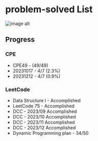 # problem-solved List

![image alt](https://imgur.com/Ugud9kc.jpg)


## Progress

### CPE

* CPE49 - (49/49)
* 20231017 - 4/7 (2.3%)
* 20231212 - 4/7 (0.9%)

### LeetCode

* Data Structure I - Accomplished
* LeetCode 75 - Accomplished
* DCC - 2023/09 Accomplished
* DCC - 2023/10 Accomplished
* DCC - 2023/11 Accomplished
* DCC - 2023/12 Accomplished
* Dynamic Programming plan - 34/50
